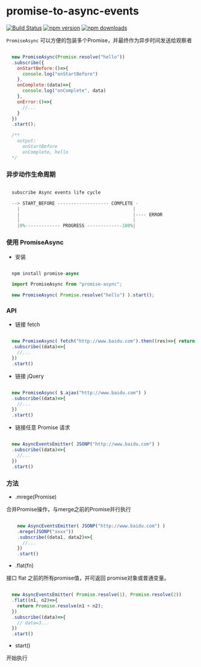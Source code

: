 # promise-to-async-events

[![Build Status](https://travis-ci.org/jun-lu/promise-to-async-events.svg?branch=master)](https://travis-ci.org/jun-lu/promise-to-async-events)
[![npm version](https://badge.fury.io/js/promise-to-async-events.svg)](https://badge.fury.io/js/promise-to-async-events) [![npm downloads](https://img.shields.io/npm/dm/promise-to-async-events.svg?style=flat-square)](https://www.npmjs.com/package/promise-to-async-events)

`PromiseAsync` 可以方便的包装多个Promise，并最终作为异步时间发送给观察者

````javascript

  new PromiseAsync(Promise.resolve("hello"))
  .subscribe({
    onStartBefore:()=>{
      console.log("onStartBefore")
    },
    onComplete:(data)=>{
      console.log("onComplete", data)
    },
    onError:()=>{
      //...
    }
  })
  .start();

  /**
    output:
      onStartBefore
      onComplete, hello
  */

````

### 异步动作生命周期

````javascript

  subscribe Async events life cycle

  --> START_BEFORE ------------------- COMPLETE -
    |                                          |
    |                                          |---- ERROR
    |                                          |
    |0%------------- PROGRESS -------------100%|


````


### 使用 PromiseAsync

* 安装

````javascript

  npm install promise-async

  import PromiseAsync from "promise-async";

  new PromiseAsync( Promise.resolve("hello") ).start();

````


### API

* 链接 fetch

````javascript

  new PromiseAsync( fetch("http://www.baidu.com").then((res)=>{ return res.json() }) )
  .subscribe((data)=>{
    //...
  })
  .start()

````

* 链接 jQuery

````javascript

  new PromiseAsync( $.ajax("http://www.baidu.com") )
  .subscribe((data)=>{
    //...
  })
  .start()

````

* 链接任意 Promise 请求


````javascript

  new AsyncEventsEmitter( JSONP("http://www.baidu.com") )
  .subscribe((data)=>{
    //...
  })
  .start()

````

### 方法


*  .mrege(Promise)

合并Promise操作，与merge之前的Promise并行执行

````javascript

    new AsyncEventsEmitter( JSONP("http://www.baidu.com") )
    .mrege(JSONP("xxxx"))
    .subscribe((data1, data2)=>{
      //...
    })
    .start()

````



* .flat(fn)

接口 flat 之前的所有promise值，并可返回 promise对象或普通变量。

````javascript

  new AsyncEventsEmitter( Promise.resolve(1), Promise.resolve(2))
  .flat((n1, n2)=>{
    return Promise.resolve(n1 + n2);
  })
  .subscribe((data)=>{
    // data=3...
  })
  .start()

````

* start()

开始执行
